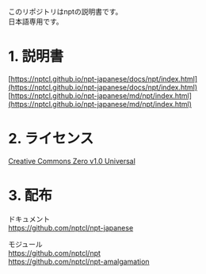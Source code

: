 このリポジトリはnptの説明書です。  
日本語専用です。


# 1. 説明書

[https://nptcl.github.io/npt-japanese/docs/npt/index.html](https://nptcl.github.io/npt-japanese/docs/npt/index.html)  
[https://nptcl.github.io/npt-japanese/md/npt/index.html](https://nptcl.github.io/npt-japanese/md/npt/index.html)


# 2. ライセンス

[Creative Commons Zero v1.0 Universal](LICENSE)


# 3. 配布

ドキュメント  
https://github.com/nptcl/npt-japanese

モジュール  
https://github.com/nptcl/npt  
https://github.com/nptcl/npt-amalgamation

